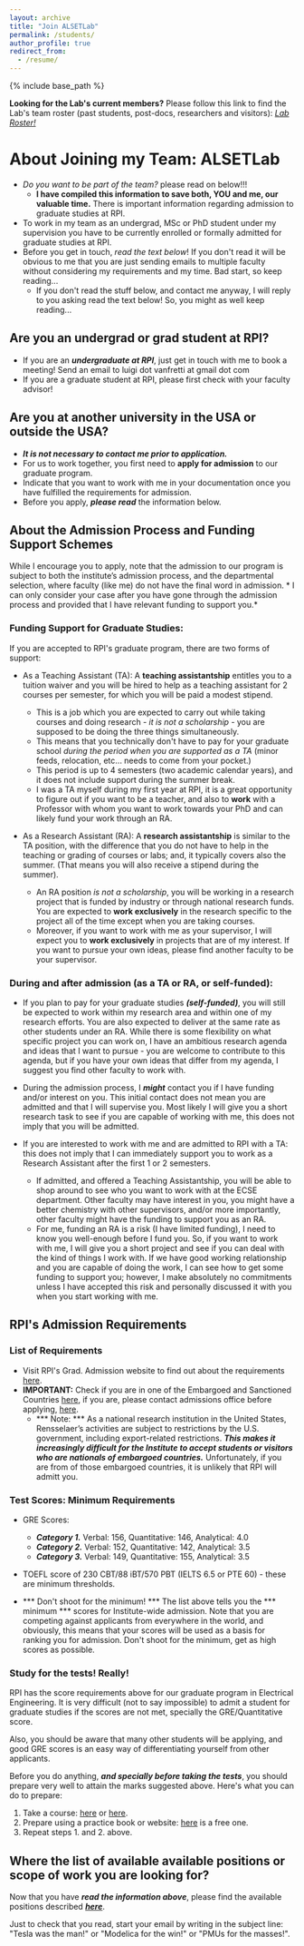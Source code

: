 ```yaml
---
layout: archive
title: "Join ALSETLab"
permalink: /students/
author_profile: true
redirect_from:
  - /resume/
---
```


{% include base_path %}

**Looking for the Lab's current members?** Please follow this link to find the Lab's team roster (past students, post-docs, researchers and visitors): *[Lab Roster!](/labroster/)*

# About Joining my Team: ALSETLab

- *Do you want to be part of the team?* please read on below!!!
  - **I have compiled this information to save both, YOU and me, our valuable time.** There is important information regarding admission to graduate studies at RPI.
- To work in my team as an undergrad, MSc or PhD student under my supervision you have to be currently enrolled or formally admitted for graduate studies at RPI.
- Before you get in touch, *read the text below*! If you don't read it will be obvious to me that you are just sending emails to multiple faculty without considering my requirements and my time. Bad start, so keep reading...
  - If you don't read the stuff below, and contact me anyway, I will reply to you asking read the text below! So, you might as well keep reading...

## Are you an undergrad or grad student at RPI?
- If you are an ***undergraduate at RPI***, just get in touch with me to book a meeting! Send an email to luigi dot vanfretti at gmail dot com
- If you are a graduate student at RPI, please first check with your faculty advisor!

## Are you at another university in the USA or outside the USA?
* ***It is not necessary to contact me prior to application.***
* For us to work together, you first need to **apply for admission** to our graduate program.
* Indicate that you want to work with me in your documentation once you have fulfilled the requirements for admission.
* Before you apply, ***please read*** the information below.


## About the Admission Process and Funding Support Schemes

While I encourage you to apply, note that the admission to our program is subject to both the institute’s admission process, and the departmental selection, where faculty (like me) do not have the final word in admission. * I can only consider your case after you have gone through the admission process and provided that I have relevant funding to support you.*

### Funding Support for Graduate Studies:

If you are accepted to RPI's graduate program, there are two forms of support:

- As a Teaching Assistant (TA): A **teaching assistantship** entitles you to a tuition waiver and you will be hired to help as a teaching assistant for 2 courses per semester, for which you will be paid a modest stipend.
  -  This is a job which you are expected to carry out while taking courses and doing research - *it is not a scholarship* - you are supposed to be doing the three things simultaneously.
  - This means that you technically don't have to pay for your graduate school *during the period when you are supported as a TA* (minor feeds, relocation, etc... needs to come from your pocket.)
  - This period is up to 4 semesters (two academic calendar years), and it does not include support during the summer break.
  - I was a TA myself during my first year at RPI, it is a great opportunity to figure out if you want to be a teacher, and also to **work** with a Professor with whom you want to work towards your PhD and can likely fund your work through an RA.

- As a Research Assistant (RA): A **research assistantship** is similar to the TA position, with the difference that you do not have to help in the teaching or grading of courses or labs; and, it typically covers also the summer. (That means you will also receive a stipend during the summer).
  - An RA position *is not a scholarship*, you will be working in a research project that is funded by industry or through national research funds. You are expected to **work exclusively** in the research specific to the project all of the time except when you are taking courses.
  - Moreover, if you want to work with me as your supervisor, I will expect you to **work exclusively** in projects that are of my interest. If you want to pursue your own ideas, please find another faculty to be your supervisor.

### During and after admission (as a TA or RA, or self-funded):

* If you plan to pay for your graduate studies ***(self-funded)***, you will still be expected to work within my research area and within one of my research efforts.
You are also expected to deliver at the same rate as other students under an RA. While there is some flexibility on what specific project you can work on, I have an ambitious research agenda and ideas that I want to pursue - you are welcome to contribute to this agenda, but if you have your own ideas that differ from my agenda, I suggest you find other faculty to work with.

* During the admission process, I ***might*** contact you if I have funding and/or interest on you. This initial contact does not mean you are admitted and that I will supervise you. Most likely I will give you a short research task to see if you are capable of working with me, this does not imply that you will be admitted.

* If you are interested to work with me and are admitted to RPI with a TA: this does not imply that I can immediately support you to work as a Research Assistant after the first 1 or 2 semesters.
  - If admitted, and offered a Teaching Assistantship, you will be able to shop around to see who you want to work with at the ECSE department. Other faculty may have interest in you, you might have a better chemistry with other supervisors, and/or more importantly, other faculty might have the funding to support you as an RA.
  - For me, funding an RA is a risk (I have limited funding), I need to know you well-enough before I fund you. So, if you want to work with me, I will give you a short project and see if you can deal with the kind of things I work with. If we have good working relationship and you are capable of doing the work, I can see how to get some funding to support you; however, I make absolutely no commitments unless I have accepted this risk and personally discussed it with you when you start working with me.

## RPI's Admission Requirements

### List of Requirements
- Visit RPI's Grad. Admission website to find out about the requirements [here](http://admissions.rpi.edu/graduate/admission/).
- **IMPORTANT:** Check if you are in one of the Embargoed and Sanctioned Countries [here](http://admissions.rpi.edu/graduate/admission/index.html#Anchor-International-49575), if you are, please contact admissions office before applying, [here](http://admissions.rpi.edu/graduate/contact/index.html).
  - *** Note: *** As a national research institution in the United States, Rensselaer’s activities are subject to restrictions by the U.S. government, including export-related restrictions. ***This makes it increasingly difficult for the Institute to accept students or visitors who are nationals of embargoed countries.*** Unfortunately, if you are from of those embargoed countries, it is unlikely that RPI will admitt you.

### Test Scores: **Minimum Requirements**
- GRE Scores:
  - ***Category 1.*** Verbal: 156, Quantitative: 146, Analytical: 4.0
  - ***Category 2.*** Verbal: 152, Quantitative: 142, Analytical: 3.5
  - ***Category 3.*** Verbal: 149, Quantitative: 155, Analytical: 3.5

- TOEFL score of 230 CBT/88 iBT/570 PBT (IELTS 6.5 or PTE 60) - these are minimum thresholds.

- *** Don't shoot for the minimum! *** The list above tells you the *** minimum *** scores for Institute-wide admission. Note that you are competing against applicants from everywhere in the world, and obviously, this means that your scores will be used as a basis for ranking you for admission. Don't shoot for the minimum, get as high scores as possible.

### Study for the tests! Really!
RPI has the score requirements above for our graduate program in Electrical Engineering. It is very difficult (not to say impossible) to admit a student for graduate studies if the scores are not met, specially the GRE/Quantitative score.

Also, you should be aware that many other students will be applying, and good GRE scores is an easy way of differentiating yourself from other applicants.

Before you do anything, ***and specially before taking the tests***, you should prepare very well to attain the marks suggested above.
Here's what you can do to prepare:
1. Take a course: [here](https://gre.magoosh.com/online-prep) or [here](https://www.ets.org/gre/revised_general/prepare/).
2. Prepare using a practice book or website: [here](https://www.kaptest.com/gre/gre-practice/free-gre-practice-questions-workout) is a free one.
3. Repeat steps 1. and 2. above.

## Where the list of available available positions or scope of work you are looking for?
Now that you have ***read the information above***, please find the available positions described [***here***](/recruiting/).

Just to check that you read, start your email by writing in the subject line: "Tesla was the man!" or "Modelica for the win!" or "PMUs for the masses!".
